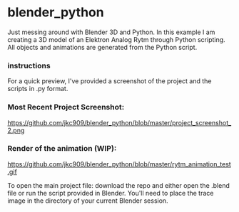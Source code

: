 # blender_python
Just messing around with Blender 3D and Python. In this example I am creating a 3D model of an Elektron Analog Rytm through Python scripting. All objects and animations are generated from the Python script. 

### instructions
For a quick preview, I've provided a screenshot of the project and the scripts in .py format.

### Most Recent Project Screenshot:
https://github.com/jkc909/blender_python/blob/master/project_screenshot_2.png

### Render of the animation (WIP):
https://github.com/jkc909/blender_python/blob/master/rytm_animation_test.gif

To open the main project file: download the repo and either open the .blend file or run the script provided in Blender. You'll need to place the trace image in the directory of your current Blender session.
